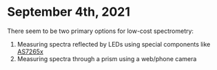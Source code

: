 
# September 4th, 2021 

There seem to be two primary options for low-cost spectrometry: 
1. Measuring spectra reflected by LEDs using special components like [AS7265x](https://www.sparkfun.com/products/15050)
2. Measuring spectra through a prism using a web/phone camera 
